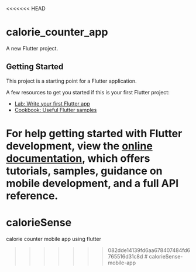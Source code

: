 <<<<<<< HEAD
# calorie_counter_app

A new Flutter project.

## Getting Started

This project is a starting point for a Flutter application.

A few resources to get you started if this is your first Flutter project:

- [Lab: Write your first Flutter app](https://docs.flutter.dev/get-started/codelab)
- [Cookbook: Useful Flutter samples](https://docs.flutter.dev/cookbook)

For help getting started with Flutter development, view the
[online documentation](https://docs.flutter.dev/), which offers tutorials,
samples, guidance on mobile development, and a full API reference.
=======
# calorieSense
calorie counter mobile app using flutter 
>>>>>>> 082dde14139fd6aa678407484fd6765516d31c8d
#   c a l o r i e S e n s e - m o b i l e - a p p  
 